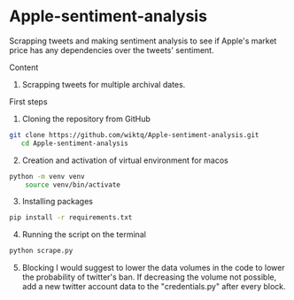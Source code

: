 # Apple-sentiment-analysis
Scrapping tweets and making sentiment analysis to see if Apple's market price has any dependencies over the tweets' sentiment.

Content
1) Scrapping tweets for multiple archival dates.


First steps
1. Cloning the repository from GitHub
```bash
git clone https://github.com/wiktq/Apple-sentiment-analysis.git
   cd Apple-sentiment-analysis
```
2. Creation and activation of virtual environment for macos
```bash
python -m venv venv
    source venv/bin/activate
```
3. Installing packages
```bash
pip install -r requirements.txt
```
4. Running the script on the terminal 
```bash
python scrape.py
```
5. Blocking
I would suggest to lower the data volumes in the code to lower the probability of twitter's ban. If decreasing the volume not possible, add a new twitter account data to the "credentials.py" after every block.


